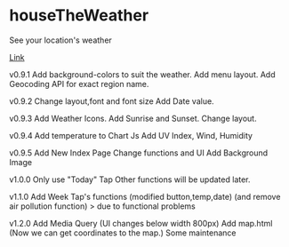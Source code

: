 # houseTheWeather
See your location's weather

<a href="https://kihyun1998.github.io/houseTheWeather/index.html">Link</a>

v0.9.1 Add background-colors to suit the weather.
       Add menu layout.
       Add Geocoding API for exact region name.

v0.9.2 Change layout,font and font size
       Add Date value.

v0.9.3 Add Weather Icons.
       Add Sunrise and Sunset.
       Change layout.

v0.9.4 Add temperature to Chart Js
       Add UV Index, Wind, Humidity

v0.9.5 Add New Index Page
       Change functions and UI
       Add Background Image

v1.0.0 Only use "Today" Tap
       Other functions will be updated later.

v1.1.0 Add Week Tap's functions
       (modified button,temp,date)
       (and remove air pollution function) > due to functional problems

v1.2.0 Add Media Query (UI changes below width 800px)
       Add map.html (Now we can get coordinates to the map.)
       Some maintenance
        